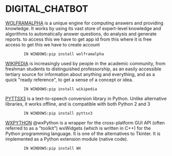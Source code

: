 # DIGITAL_CHATBOT




<a href="https:/https://products.wolframalpha.com/">WOLFRAMALPHA</a> is a unique engine for computing answers and providing knowledge. It works by using its vast store of expert-level knowledge and algorithms to automatically answer questions, do analysis and generate reports.
		to access this we have to get app id from this where it is free access to get this we have to create account
			
			IN WINDOWS:pip install wolframalpha
			
<a href="https://www.wikipedia.org/">WIKIPEDIA</a> is increasingly used by people in the academic community, from freshman students to distinguished professorship, as an easily accessible tertiary source for information about anything and everything, and as a quick "ready reference", to get a sense of a concept or idea.
			
			IN WINDOWS:pip install wikipedia
			
<a href="https://pypi.org/project/pyttsx3/">PYTTSX3</a> is a text-to-speech conversion library in Python. Unlike alternative libraries, it works offline, and is compatible with both Python 2 and 3 


			
			IN WINDOWS:pip install pyttsx3
			

<a href="https://www.wxpython.org/">WXPYTHON</a> @wxPython is a wrapper for the cross-platform GUI API (often referred to as a "toolkit") wxWidgets (which is written in C++) for the Python programming language. It is one of the alternatives to Tkinter. It is implemented as a Python extension module (native code).
			
			IN WINDOWS:pip install WX
